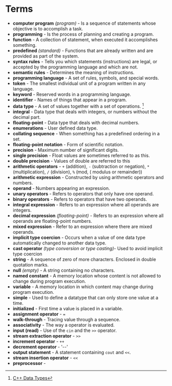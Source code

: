 # Terms

- **computer program** *(program)* - Is a sequence of statements whose objective is to accomplish a task.
- **programming** - Is the process of planning and creating a program.
- **function** - A collection of statement, when executed it accomplishes something.
- **predefined** *(standard)* - Functions that are already written and are provided as part of the system.
- **syntax rules** - Tells you which statements (instructions) are legal, or accepted by the programming language and
  which are not.
- **semantic rules** - Determines the meaning of instructions.
- **programming language** - A set of rules, symbols, and special words.
- **token** - The smallest individual unit of a program written in any language.
- **keyword** - Reserved words in a programming language.
- **identifier** - Names of things that appear in a program.
- **data type** - A set of values together with a set of operations. [^1]
- **integral** - Data type that deals with integers, or numbers without the decimal part.
- **floating-point** - Data type that deals with decimal numbers.
- **enumerations** - User defined data type.
- **collating sequence** - When something has a predefined ordering in a set.
- **floating-point notation** - Form of scientific notation.
- **precision** - Maximum number of significant digits.
- **single precision** - Float values are sometimes referred to as this.
- **double precision** - Values of double are referred to this
- **arithmetic operators** - `+` (addition), `-` (subtraction or negation), `*` (multiplication), `/` (division), `%` (mod, (
  modulus or remainder))
- **arithmetic expression** - Constructed by using arithmetic operators and numbers.
- **operand** - Numbers appearing an expression.
- **unary operators** - Refers to operators that only have one operand.
- **binary operators** - Refers to operators that have two operands.
- **integral expression** - Refers to an expression where all operands are integers.
- **decimal expression** *(floating-point)* - Refers to an expression where all operands are floating-point numbers.
- **mixed expression** - Refer to an expression where there are mixed operands.
- **implicit type coercion** - Occurs when a value of one data type automatically changed to another data type.
- **cast operator** *(type conversion or type casting)*- Used to avoid implicit type coercion
- **string** - A sequence of zero of more characters. Enclosed in double quotation marks.
- **null** *(empty)* - A string containing no characters.
- **named constant** - A memory location whose content is not allowed to change during program execution.
- **variable** - A memory location in which content may change during program execution.
- **simple** - Used to define a datatype that can only store one value at a time.
- **initialized** - First time a value is placed in a variable.
- **assignment operator** - `=`
- **walk-through** - Tracing value through a sequence.
- **associativity** - The way a operator is evaluated.
- **input (read)** - Use of the `cin` and the `>>` operator.
- **stream extraction operator** - `>>`
- **increment operator** - `++`
- **decrement operator** - '--'
- **output statement** - A statement containing `cout` and `<<`.
- **stream insertion operator** - `<<`
- **preprocessor** - 

[^1]: [C++ Data Types](Diagrams/CPlusPlus-Data-Types.png)